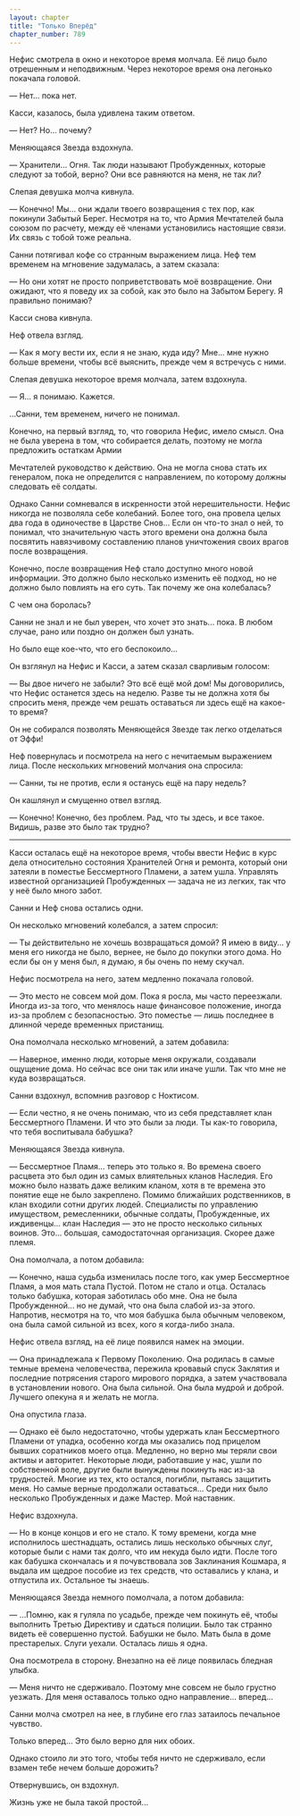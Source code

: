 ```yaml
---
layout: chapter
title: "Только Вперёд"
chapter_number: 789
---
```


Нефис смотрела в окно и некоторое время молчала. Её лицо было отрешенным и неподвижным. Через некоторое время она легонько покачала головой.

— Нет... пока нет.

Касси, казалось, была удивлена таким ответом.

— Нет? Но... почему?

Меняющаяся Звезда вздохнула.

— Хранители... Огня. Так люди называют Пробужденных, которые следуют за тобой, верно? Они все равняются на меня, не так ли?

Слепая девушка молча кивнула.

— Конечно! Мы... они ждали твоего возвращения с тех пор, как покинули Забытый Берег. Несмотря на то, что Армия Мечтателей была союзом по расчету, между её членами установились настоящие связи. Их связь с тобой тоже реальна.

Санни потягивал кофе со странным выражением лица. Неф тем временем на мгновение задумалась, а затем сказала:

— Но они хотят не просто поприветствовать моё возвращение. Они ожидают, что я поведу их за собой, как это было на Забытом Берегу. Я правильно понимаю?

Касси снова кивнула.

Неф отвела взгляд.

— Как я могу вести их, если я не знаю, куда иду? Мне... мне нужно больше времени, чтобы всё выяснить, прежде чем я встречусь с ними.

Слепая девушка некоторое время молчала, затем вздохнула.

— Я... я понимаю. Кажется.

...Санни, тем временем, ничего не понимал.

Конечно, на первый взгляд, то, что говорила Нефис, имело смысл. Она не была уверена в том, что собирается делать, поэтому не могла предложить остаткам Армии

Мечтателей руководство к действию. Она не могла снова стать их генералом, пока не определится с направлением, по которому должны следовать её солдаты.

Однако Санни сомневался в искренности этой нерешительности. Нефис никогда не позволяла себе колебаний. Более того, она провела целых два года в одиночестве в Царстве Снов... Если он что-то знал о ней, то понимал, что значительную часть этого времени она должна была посвятить навязчивому составлению планов уничтожения своих врагов после возвращения.

Конечно, после возвращения Неф стало доступно много новой информации. Это должно было несколько изменить её подход, но не должно было повлиять на его суть. Так почему же она колебалась?

С чем она боролась?

Санни не знал и не был уверен, что хочет это знать... пока. В любом случае, рано или поздно он должен был узнать.

Но было еще кое-что, что его беспокоило...

Он взглянул на Нефис и Касси, а затем сказал сварливым голосом:

— Вы двое ничего не забыли? Это всё ещё мой дом! Мы договорились, что Нефис останется здесь на неделю. Разве ты не должна хотя бы спросить меня, прежде чем решать оставаться ли здесь ещё на какое-то время?

Он не собирался позволять Меняющейся Звезде так легко отделаться от Эффи!

Неф повернулась и посмотрела на него с нечитаемым выражением лица. После нескольких мгновений молчания она спросила:

— Санни, ты не против, если я останусь ещё на пару недель?

Он кашлянул и смущенно отвел взгляд.

— Конечно! Конечно, без проблем. Рад, что ты здесь, и все такое. Видишь, разве это было так трудно?

***

Касси осталась ещё на некоторое время, чтобы ввести Нефис в курс дела относительно состояния Хранителей Огня и ремонта, который они затеяли в поместье Бессмертного Пламени, а затем ушла. Управлять известной организацией Пробужденных — задача не из легких, так что у неё было много забот.

Санни и Неф снова остались одни.

Он несколько мгновений колебался, а затем спросил:

— Ты действительно не хочешь возвращаться домой? Я имею в виду... у меня его никогда не было, вернее, не было до покупки этого дома. Но если бы он у меня был, я думаю, я бы очень по нему скучал.

Нефис посмотрела на него, затем медленно покачала головой.

— Это место не совсем мой дом. Пока я росла, мы часто переезжали. Иногда из-за того, что менялось наше финансовое положение, иногда из-за проблем с безопасностью. Это поместье — лишь последнее в длинной череде временных пристанищ.

Она помолчала несколько мгновений, а затем добавила:

— Наверное, именно люди, которые меня окружали, создавали ощущение дома. Но сейчас все они так или иначе ушли. Так что мне не куда возвращаться.

Санни вздохнул, вспомнив разговор с Ноктисом.

— Если честно, я не очень понимаю, что из себя представляет клан Бессмертного Пламени. И что это были за люди. Ты как-то говорила, что тебя воспитывала бабушка?

Меняющаяся Звезда кивнула.

— Бессмертное Пламя... теперь это только я. Во времена своего расцвета это был один из самых влиятельных кланов Наследия. Его можно было назвать даже великим кланом, хотя в те времена это понятие еще не было закреплено. Помимо ближайших родственников, в клан входили сотни других людей. Специалисты по управлению имуществом, ремесленники, обычные солдаты, Пробужденные, их иждивенцы... клан Наследия — это не просто несколько сильных воинов. Это... большая, самодостаточная организация. Скорее даже племя.

Она помолчала, а потом добавила:

— Конечно, наша судьба изменилась после того, как умер Бессмертное Пламя, а моя мать стала Пустой. Потом не стало и отца. Осталась только бабушка, которая заботилась обо мне. Она не была Пробужденной... но не думай, что она была слабой из-за этого. Напротив, несмотря на то, что моя бабушка была обычным человеком, она была самой сильной из всех, кого я когда-либо знала.

Нефис отвела взгляд, на её лице появился намек на эмоции.

— Она принадлежала к Первому Поколению. Она родилась в самые темные времена человечества, пережила кровавый спуск Заклятия и последние потрясения старого мирового порядка, а затем участвовала в установлении нового. Она была сильной. Она была мудрой и доброй. Лучшего опекуна я и желать не могла.

Она опустила глаза.

— Однако её было недостаточно, чтобы удержать клан Бессмертного Пламени от упадка, особенно когда мы оказались под прицелом бывших соратников моего отца. Медленно, но верно мы теряли свои активы и авторитет. Некоторые люди, работавшие у нас, ушли по собственной воле, другие были вынуждены покинуть нас из-за трудностей. Многие из тех, кто остался, погибли, пытаясь защитить меня. Но самые верные продолжали оставаться... Среди них было несколько Пробужденных и даже Мастер. Мой наставник.

Нефис вздохнула.

— Но в конце концов и его не стало. К тому времени, когда мне исполнилось шестнадцать, остались лишь несколько обычных слуг, которые были с нами так долго, что им некуда было идти. После того как бабушка скончалась и я почувствовала зов Заклинания Кошмара, я выдала им щедрое пособие из тех средств, что оставались у клана, и отпустила их. Остальное ты знаешь.

Меняющаяся Звезда немного помолчала, а потом добавила:

— ...Помню, как я гуляла по усадьбе, прежде чем покинуть её, чтобы выполнить Третью Директиву и сдаться полиции. Было так странно видеть её совершенно пустой. Бабушки не было. Мать была в доме престарелых. Слуги уехали. Осталась лишь я одна.

Она посмотрела в сторону. Внезапно на её лице появилась бледная улыбка.

— Меня ничто не сдерживало. Поэтому мне совсем не было грустно уезжать. Для меня оставалось только одно направление… вперед...

Санни молча смотрел на нее, в глубине его глаз затаилось печальное чувство.

Только вперед... Это было верно для них обоих.

Однако стоило ли это того, чтобы тебя ничто не сдерживало, если взамен тебе нечем больше дорожить?

Отвернувшись, он вздохнул.

Жизнь уже не была такой простой...
